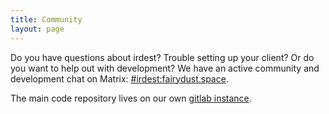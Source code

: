 ```yaml
---
title: Community
layout: page
---
```



Do you have questions about irdest?  Trouble setting up your client?
Or do you want to help out with development?  We have an active
community and development chat on Matrix:  [#irdest:fairydust.space][matrix].

The main code repository lives on our own [gitlab
instance](https://git.irde.st/we/irdest).


[matrix]: https://matrix.to/#/#irdest:fairydust.space?via=ontheblueplanet.com&via=matrix.org&via=fairydust.space
[mail]: https://lists.sr.ht/~irdest/community

